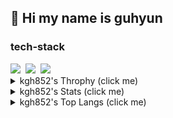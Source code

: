 ## 👋 Hi my name is guhyun
<h3> 
  tech-stack
</h3>

<div>
  <img src="https://img.shields.io/badge/react-20232a.svg?style=for-the-badge&logo=react&logoColor=61DAFB" />&nbsp
  <img src="https://img.shields.io/badge/javascript-F7DF1E.svg?style=for-the-badge&logo=javascript&logoColor=20232a" />&nbsp
  <img src="https://img.shields.io/badge/html5-E34F26.svg?style=for-the-badge&logo=html5&logoColor=white" />&nbsp
</div>

<details>
  <summary>kgh852's Throphy (click me) </summary>
  
  [![trophy](https://github-profile-trophy.vercel.app/?username=kgh852)]()
  
</details>

<details>
  <summary>kgh852's Stats (click me) </summary>
  
  [![Anurag's GitHub stats](https://github-readme-stats.vercel.app/api?username=kgh852)]()
  
</details>

<details>
  <summary>kgh852's Top Langs (click me) </summary>
  
  [![Top Langs](https://github-readme-stats.vercel.app/api/top-langs/?username=kgh852)]()
  
</details>

